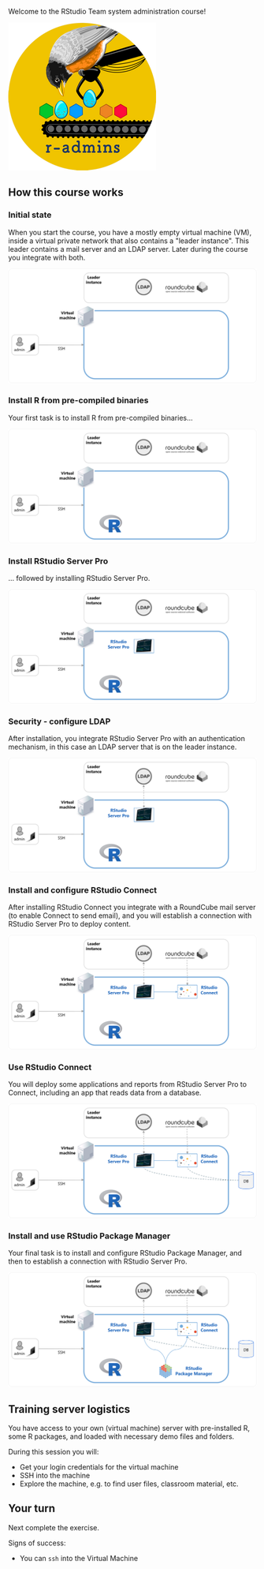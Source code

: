 
Welcome to the RStudio Team system administration course!

![image](assets/r-admins-button-small.png#center)





## How this course works

### Initial state


When you start the course, you have a mostly empty virtual machine (VM), inside a virtual private network that also contains a "leader instance". This leader contains a mail server and an LDAP server.  Later during the course you integrate with both.

![image](assets/1-initial-state.png)




### Install R from pre-compiled binaries

Your first task is to install R from pre-compiled binaries...

![image](assets/2-install-r.png)



### Install RStudio Server Pro 

... followed by installing RStudio Server Pro.

![image](assets/3-rsp.png)




### Security - configure LDAP 

After installation, you integrate RStudio Server Pro with an authentication mechanism, in this case an LDAP server that is on the leader instance.

![image](assets/4-security.png)



### Install and configure RStudio Connect 

After installing RStudio Connect you integrate with a RoundCube mail server (to enable Connect to send email), and you will establish a connection with RStudio Server Pro to deploy content.

![image](assets/5-connect.png)



### Use RStudio Connect

You will deploy some applications and reports from RStudio Server Pro to Connect, including an app that reads data from a database.

![image](assets/6-use-connect.png)



### Install and use RStudio Package Manager

Your final task is to install and configure RStudio Package Manager, and then to establish a connection with RStudio Server Pro.

![image](assets/7-rspm.png)




## Training server logistics

You have access to your own (virtual machine) server with pre-installed R, some R packages, and loaded with necessary demo files and folders. 

During this session you will:

* Get your login credentials for the virtual machine
* SSH into the machine
* Explore the machine, e.g. to find user files, classroom material, etc.




## Your turn

Next complete the exercise.

Signs of success:

  * You can `ssh` into the Virtual Machine
  
